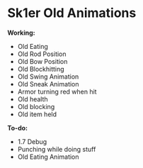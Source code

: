 # Sk1er Old Animations
**Working:**
* Old Eating
* Old Rod Position
* Old Bow Position
* Old Blockhitting
* Old Swing Animation
* Old Sneak Animation
* Armor turning red when hit
* Old health
* Old blocking
* Old item held

**To-do:**
* 1.7 Debug
* Punching while doing stuff
* Old Eating Animation

